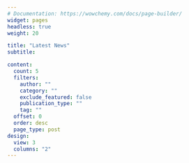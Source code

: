 ```yaml
---
# Documentation: https://wowchemy.com/docs/page-builder/
widget: pages
headless: true
weight: 20

title: "Latest News"
subtitle:

content:
  count: 5
  filters:
    author: ""
    category: ""
    exclude_featured: false
    publication_type: ""
    tag: ""
  offset: 0
  order: desc
  page_type: post
design:
  view: 3
  columns: "2"
---
```

